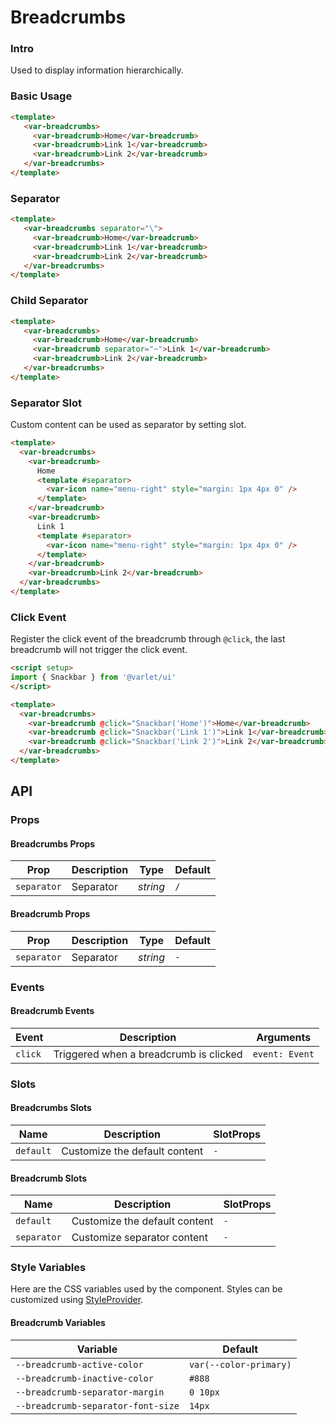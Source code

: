 # Breadcrumbs

### Intro

Used to display information hierarchically.

### Basic Usage

```html
<template>
   <var-breadcrumbs>
     <var-breadcrumb>Home</var-breadcrumb>
     <var-breadcrumb>Link 1</var-breadcrumb>
     <var-breadcrumb>Link 2</var-breadcrumb>
   </var-breadcrumbs>
</template>
```

### Separator

```html
<template>
   <var-breadcrumbs separator="\">
     <var-breadcrumb>Home</var-breadcrumb>
     <var-breadcrumb>Link 1</var-breadcrumb>
     <var-breadcrumb>Link 2</var-breadcrumb>
   </var-breadcrumbs>
</template>
```

### Child Separator

```html
<template>
   <var-breadcrumbs>
     <var-breadcrumb>Home</var-breadcrumb>
     <var-breadcrumb separator="~">Link 1</var-breadcrumb>
     <var-breadcrumb>Link 2</var-breadcrumb>
   </var-breadcrumbs>
</template>
```

### Separator Slot

Custom content can be used as separator by setting slot.

```html
<template>
  <var-breadcrumbs>
    <var-breadcrumb>
      Home
      <template #separator>
        <var-icon name="menu-right" style="margin: 1px 4px 0" />
      </template>
    </var-breadcrumb>
    <var-breadcrumb>
      Link 1
      <template #separator>
        <var-icon name="menu-right" style="margin: 1px 4px 0" />
      </template>
    </var-breadcrumb>
    <var-breadcrumb>Link 2</var-breadcrumb>
  </var-breadcrumbs>
</template>
```

### Click Event

Register the click event of the breadcrumb through `@click`, the last breadcrumb will not trigger the click event.

```html
<script setup>
import { Snackbar } from '@varlet/ui'
</script>

<template>
  <var-breadcrumbs>
    <var-breadcrumb @click="Snackbar('Home')">Home</var-breadcrumb>
    <var-breadcrumb @click="Snackbar('Link 1')">Link 1</var-breadcrumb>
    <var-breadcrumb @click="Snackbar('Link 2')">Link 2</var-breadcrumb>
  </var-breadcrumbs>
</template>
```

## API

### Props

#### Breadcrumbs Props

| Prop               | Description          | Type               | Default      |
| ----------- | ------ | -------- | ------ |
| `separator` | Separator | _string_ | `/` |

#### Breadcrumb Props

| Prop       | Description            | Type               | Default |
| ----------- | -------------- | ----------------------------- |-----|
| `separator` | Separator | _string_ | `-` |

### Events

#### Breadcrumb Events

| Event    | Description   | Arguments                 |
| ------- |-----------------------------------------| ---------------------- |
| `click` | Triggered when a breadcrumb is clicked | `event: Event` |

### Slots

#### Breadcrumbs Slots

| Name | Description | SlotProps |
| --------- | -------------- | ---- |
| `default` | Customize the default content | `-` |

#### Breadcrumb Slots

| Name | Description | SlotProps |
| ----------- |------------------------------| ---- |
| `default` | Customize the default content | `-` |
| `separator` | Customize separator content  | `-` |

### Style Variables

Here are the CSS variables used by the component. Styles can be customized using [StyleProvider](#/en-US/style-provider).
#### Breadcrumb Variables

| Variable                        | Default                |
| -------------------------------------- | ---------------------- |
| `--breadcrumb-active-color` | `var(--color-primary)` |
| `--breadcrumb-inactive-color` | `#888` |
| `--breadcrumb-separator-margin` | `0 10px` |
| `--breadcrumb-separator-font-size` | `14px` |